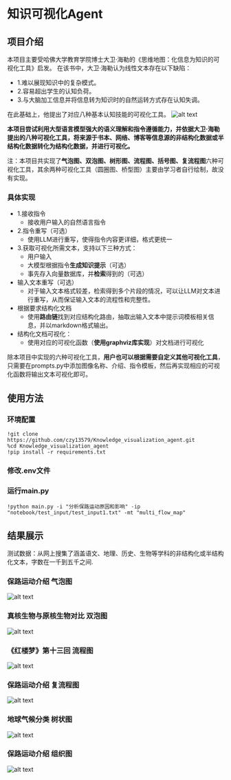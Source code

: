 # 知识可视化Agent
## 项目介绍
本项目主要受哈佛大学教育学院博士大卫·海勒的《思维地图：化信息为知识的可视化工具》启发。
在该书中，大卫·海勒认为线性文本存在以下缺陷：
- 1.难以展现知识中的复杂模式。
- 2.容易超出学生的认知负荷。
- 3.与大脑加工信息并将信息转为知识时的自然运转方式存在认知失调。

在此基础上，他提出了对应八种基本认知技能的可视化工具。
![alt text](images/image.png)

**本项目尝试利用大型语言模型强大的语义理解和指令遵循能力，并依据大卫·海勒提出的八种可视化工具，将来源于书本、网络、博客等信息源的非结构化数据或半结构化数据转化为结构化数据，并进行可视化。**



注：本项目共实现了**气泡图、双泡图、树形图、流程图、括号图、复流程图**六种可视化工具，其余两种可视化工具（圆圈图、桥型图）主要由学习者自行绘制，故没有实现。

### 具体实现
- 1.接收指令
  - 接收用户输入的自然语言指令
- 2.指令重写（可选）
    - 使用LLM进行重写，使得指令内容更详细，格式更统一
- 3.获取可视化所需文本，支持以下三种方式：
    - 用户输入
    - 大模型根据指令**生成知识提示**（可选）
    - 事先存入向量数据库，并**检索**得到的（可选）
- 输入文本重写（可选）
    - 对于输入文本格式较差，检索得到多个片段的情况，可以让LLM对文本进行重写，从而保证输入文本的流程性和完整性。
- 根据要求结构化文档
    - 使用**路由链**找到对应结构化路由，抽取出输入文本中提示词模板相关信息，并以markdown格式输出。
- 结构化文档可视化：
    - 使用对应的可视化函数（**使用graphviz库实现**）对文档进行可视化

除本项目中实现的六种可视化工具，**用户也可以根据需要自定义其他可视化工具**，只需要在prompts.py中添加图像名称、介绍、指令模板，然后再实现相应的可视化函数将输出文本可视化即可。

## 使用方法
### 环境配置
```
!git clone https://github.com/czy13579/Knowledge_visualization_agent.git
%cd Knowledge_visualization_agent
!pip install -r requirements.txt
```
### 修改.env文件
### 运行main.py
```
!python main.py -i "分析保路运动原因和影响" -ip "notebook/test_input/test_input1.txt" -mt "multi_flow_map"
```


## 结果展示
测试数据：从网上搜集了涵盖语文、地理、历史、生物等学科的非结构化或半结构化文本，字数在一千到五千之间.

### 保路运动介绍 气泡图
![alt text](test_results/bubble_demo.png)

### 真核生物与原核生物对比 双泡图
![alt text](test_results/double_bubble_demo.png)

### 《红楼梦》第十三回 流程图
![alt text](test_results/flow_demo.png)

### 保路运动介绍 复流程图
![alt text](test_results/multi_flow_demo.png)

### 地球气候分类 树状图
![alt text](test_results/tree_demo.png)

### 保路运动介绍 组织图
![alt text](test_results/brace_demo.png)
